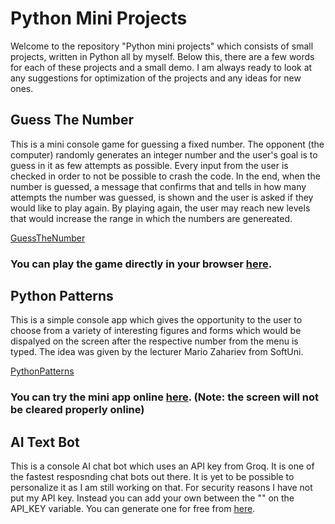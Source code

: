 # Python Mini Projects
Welcome to the repository "Python mini projects" which consists of small projects, written in Python all by myself. Below this, there are a few words for each of these projects and a small demo. I am always ready to look at any suggestions for optimization of the projects and any ideas for new ones. 


## Guess The Number
This is a mini console game for guessing a fixed number. The opponent (the computer) randomly generates an integer number and the user's goal is to guess in it as few attempts as possible. Every input from the user is checked in order to not be possible to crash the code. In the end, when the number is guessed, a message that confirms that and tells in how many attempts the number was guessed, is shown and the user is asked if they would like to play again. By playing again, the user may reach new levels that would increase the range in which the numbers are genereated. 

[GuessTheNumber](guess-the-number-game/main.py)
### You can play the game directly in your browser [here](https://replit.com/@igkrastev/Guess-The-Number?popupId=a7e1b29d-f854-414b-aa52-9ede0965faa9).

## Python Patterns
This is a simple console app which gives the opportunity to the user to choose from a variety of interesting figures and forms which would be dispalyed on the screen after the respective number from the menu is typed. The idea was given by the lecturer Mario Zahariev from SoftUni. 

[PythonPatterns](python-patterns/pattern_project.py)
### You can try the mini app online [here](https://replit.com/@igkrastev/PythonPatterns?popupId=aaa073cd-eba4-43e2-aee5-e398ae322edc). (Note: the screen will not be cleared properly online)

## AI Text Bot
This is a console AI chat bot which uses an API key from Groq. It is one of the fastest resposnding chat bots out there. It is yet to be possible to personalize it as I am still working on that. For security reasons I have not put my API key. Instead you can add your own between the "" on the API_KEY variable. You can generate one for free from [here](https://groq.com/).
